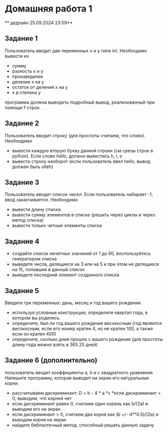 # Домашняя работа 1

** дедлайн 25.09.2024 23:59**

## Задание 1

Пользователь вводит две переменных x и y типа int. Необходимо вывести их
* сумму
* разность x и y
* произведение
* деление x на y
* остаток от деления x на y
* x в степени y

программа должна выводить подробный вывод, реализованный при помощи f-строк.

## Задание 2

Пользователь вводит строку (для простоты считаем, что слово). Необходимо
* вывести каждую вторую букву данной строки (см срезы строк в python). Если слово hello, должно вывестись h, l, o
* вывести строку наоборот (если пользователь ввел hello, вывод должен
 быть olleh)

## Задание 3

Пользователь вводит список чисел. Если пользователь набирает -1, ввод заканчивается. Необходимо
* вывести длину списка
* вывести сумму элементов в списке (решить через циклы и через метод списка)
* вывести только четные элементы списка

## Задание 4

* создайте список нечетных значений от 1 до 60, воспользуйтесь генератором списка
* выведете числа, делящиеся на 3 или на 5 и при этом не делящиеся на 15, попавшие в данный список
* выведете последний элемент созданного списка

## Задание 5

Введите три переменных: день, месяц и год вашего рождения.
* используя условные конструкции, определите квартал года, в котором вы родились
* определите, был ли год вашего рождения весокосным (год является високосным, если его номер кратен 4, но не кратен 100, а также если он кратен 400)
* определите, сколько дней прошло с вашего рождения (для простоты длину года можно взять в 365.25 дней)


## Задание 6 (дополнительно)

пользователь вводит коэффициенты a, b и c квадратного уравнения. Напишите программу, которая выводит на экран его натуральные корни.
* рассчитываем дискриминант: D = b - 4 * a *c
*если дискриминант < 0, выводим, что корней нет
* если дискриминант равен 0, считаем один корень как b/(2a) и выводим его на экран
* если дискриминант > 0, считаем два корня как (b +/- d**0.5)/(2a) и выводим корни на экран
* найдите библиотечный метод, способный решать данную задачу
